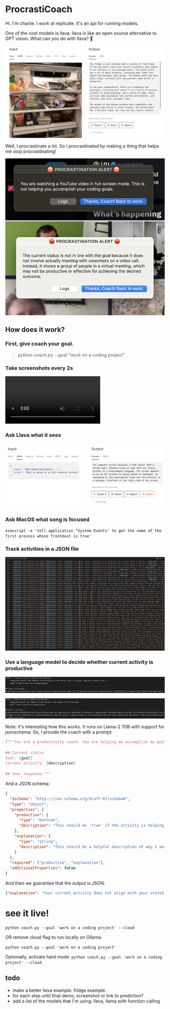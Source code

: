 # ProcrastiCoach

Hi. I'm charlie. I work at replicate. It's an api for running models.

One of the cool models is llava. llava is like an open source alternative to GPT vision. What can you do with llava? 🤔

![llava example](./readme_images/llava2.png)

Well, I procrastinate a lot. So I procrastinated by making a thing that helps me stop procrastinating!

![demo1](./readme_images/example1.png)
![demo2](./readme_images/example2.png)

## How does it work?

### First, give coach your goal.

> python coach.py --goal "work on a coding project"

### Take screenshots every 2s

<video src="./readme_images/recorder.mp4" controls="controls" style="max-width: 730px;">
</video>

### Ask Llava what it sees

![llava](./readme_images/llava.png)

### Ask MacOS what song is focused

`osascript -e 'tell application "System Events" to get the name of the first process whose frontmost is true'`

### Track activities in a JSON file

![activities](./readme_images/activities.png)

### Use a language model to decide whether current activity is productive

![coach1](./readme_images/coach1.png)

![coach2](./readme_images/coach2.png)

Note: it's interesting how this works. It runs on Llama-2 70B with support for jsonschema. So, I provide the coach with a prompt:

```python
f"""You are a productivity coach. You are helping me accomplish my goal of {goal}. Let me know if you think the description of my current activity is in line with my goals.

## Current status
Goal: {goal}
Current activity: {description}

## Your response:"""
```

And a JSON schema:

```json
{
  "$schema": "http://json-schema.org/draft-07/schema#",
  "type": "object",
  "properties": {
    "productive": {
      "type": "boolean",
      "description": "This should be 'true' if the activity is helping me accomplish my goal, otherwise 'false'"
    },
    "explanation": {
      "type": "string",
      "description": "This should be a helpful description of why I am not productive, only required if productive == false"
    }
  },
  "required": ["productive", "explanation"],
  "additionalProperties": false
}
```

And then we guarantee that the output is JSON:

```json
{"explanation": "Your current activity does not align with your stated goal of working on a coding project. Watching videos on YouTube is not actively contributing to the development of your coding skills or making progress on a specific project. It may be helpful to close unnecessary tabs and focus on opening the code editor or IDE to start making progress towards your goal.", "productive": false}
```

# see it live!

`python coach.py --goal 'work on a coding project' --cloud`

OR remove cloud flag to run locally on Ollama:

`python coach.py --goal 'work on a coding project'`

Optionally, activate hard mode:
`python coach.py --goal 'work on a coding project' --cloud`



## todo
- make a better llava example. fridge example.
- for each step until final demo, screenshot or link to prediction?
- add a list of the models that I'm using: llava, llama with function calling
